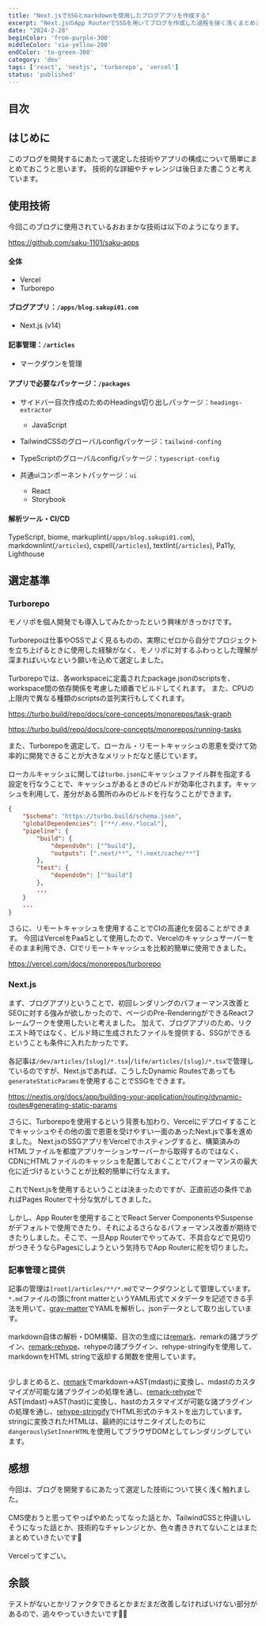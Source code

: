```yaml
---
title: "Next.jsでSSGとmarkdownを使用したブログアプリを作成する"
excerpt: "Next.jsのApp RouterでSSGを用いてブログを作成した過程を狭く浅くまとめます。使用技術や技術選定の話が中心です。"
date: "2024-2-28"
beginColor: 'from-purple-300'
middleColor: 'via-yellow-200'
endColor: 'to-green-300'
category: 'dev'
tags: ['react', 'nextjs', 'turborepo', 'vercel']
status: 'published'
---
```

## 目次

## はじめに

このブログを開発するにあたって選定した技術やアプリの構成について簡単にまとめておこうと思います。
技術的な詳細やチャレンジは後日また書こうと考えています。

## 使用技術

今回このブログに使用されているおおまかな技術は以下のようになります。

https://github.com/saku-1101/saku-apps

#### 全体

- Vercel
- Turborepo

#### ブログアプリ：`/apps/blog.sakupi01.com`

- Next.js (v14)

#### 記事管理：`/articles`

- マークダウンを管理

#### アプリで必要なパッケージ：`/packages`

- サイドバー目次作成のためのHeadings切り出しパッケージ：`headings-extractor`
  - JavaScript
- TailwindCSSのグローバルconfigパッケージ：`tailwind-confing`

- TypeScriptのグローバルconfigパッケージ：`typescript-config`

- 共通uiコンポーネントパッケージ：`ui`
  - React
  - Storybook

#### 解析ツール・CI/CD
<!-- textlint-disable -->
TypeScript, biome, markuplint(`/apps/blog.sakupi01.com`), markdownlint(`/articles`), cspell(`/articles`), textlint(`/articles`), Pa11y, Lighthouse
<!-- textlint-enable -->

## 選定基準

### Turborepo

モノリポを個人開発でも導入してみたかったという興味がきっかけです。
<br/>
<br/>
Turborepoは仕事やOSSでよく見るものの、実際にゼロから自分でプロジェクトを立ち上げるときに使用した経験がなく、モノリポに対するふわっとした理解が深まればいいなという願いを込めて選定しました。
<br/>
<br/>
Turborepoでは、各workspaceに定義されたpackage.jsonのscriptsを、workspace間の依存関係を考慮した順番でビルドしてくれます。
また、CPUの上限内で異なる種類のscriptsの並列実行もしてくれます。

https://turbo.build/repo/docs/core-concepts/monorepos/task-graph

https://turbo.build/repo/docs/core-concepts/monorepos/running-tasks

また、Turborepoを選定して、ローカル・リモートキャッシュの恩恵を受けて効率的に開発できることが大きなメリットだなと感じています。
<br/>
<br/>
ローカルキャッシュに関しては`turbo.json`にキャッシュファイル群を指定する設定を行なうことで、キャッシュがあるときのビルドが効率化されます。キャッシュを利用して、差分がある箇所のみのビルドを行なうことができます。

```json showLineNumbers {7} title="turbo.json"
{
    "$schema": "https://turbo.build/schema.json",
    "globalDependencies": ["**/.env.*local"],
    "pipeline": {
        "build": {
            "dependsOn": ["^build"],
            "outputs": [".next/**", "!.next/cache/**"]
        },
        "test": {
            "dependsOn": ["^build"]
        },
        ...
    }
    ...
}
```

さらに、リモートキャッシュを使用することでCIの高速化を図ることができます。
今回はVercelをPaaSとして使用したので、Vercelのキャッシュサーバーをそのまま利用でき、CIでリモートキャッシュを比較的簡単に使用できました。

https://vercel.com/docs/monorepos/turborepo

### Next.js

まず、ブログアプリということで、初回レンダリングのパフォーマンス改善とSEOに対する強みが欲しかったので、ページのPre-RenderingができるReactフレームワークを使用したいと考えました。
加えて、ブログアプリのため、リクエスト時ではなく、ビルド時に生成されたファイルを提供する、SSGができるということも条件に入れたかったです。
<br/>
<br/>
各記事は`/dev/articles/[slug]/*.tsx`|`/life/articles/[slug]/*.tsx`で管理しているのですが、Next.jsであれば、こうしたDynamic Routesであっても`generateStaticParams`を使用することでSSGをできます。

https://nextjs.org/docs/app/building-your-application/routing/dynamic-routes#generating-static-params

さらに、Turborepoを使用するという背景も加わり、Vercelにデプロイすることでキャッシュやその他の面で恩恵を受けやすい一面のあったNext.jsで事を進めました。
Next.jsのSSGアプリをVercelでホスティングすると、構築済みのHTMLファイルを都度アプリケーションサーバーから取得するのではなく、CDNにHTMLファイルのキャッシュを配置しておくことでパフォーマンスの最大化に近づけるということが比較的簡単に行なえます。
<br/>
<br/>
これでNext.jsを使用するということは決まったのですが、正直前述の条件であればPages Routerで十分な気がしてきました。
<br/>
<br/>
しかし、App Routerを使用することでReact Server ComponentsやSuspenseがデフォルトで使用できたり、それによるさらなるパフォーマンス改善が期待できたりしました。そこで、一旦App Routerでやってみて、不具合などで見切りがつきそうならPagesにしようという気持ちでApp Routerに舵を切りました。

### 記事管理と提供

記事の管理は`[root]/articles/**/*.md`でマークダウンとして管理しています。
`*.md`ファイルの頭にfront matterというYAML形式でメタデータを記述できる手法を用いて、[gray-matter](https://www.npmjs.com/package/gray-matter)でYAMLを解析し、jsonデータとして取り出しています。
<br/>
<br/>
markdown自体の解析・DOM構築、目次の生成には[remark](https://github.com/remarkjs/remark)、remarkの諸プラグイン、[remark-rehype](https://github.com/remarkjs/remark-rehype)、rehypeの諸プラグイン、rehype-stringifyを使用して、markdownをHTML stringで返却する関数を使用しています。
<br/>
<br/>
<!-- textlint-disable -->
少しまとめると、[remark](https://github.com/remarkjs/remark)でmarkdown→AST(mdast)に変換し、mdastのカスタマイズが可能な諸プラグインの処理を通し、[remark-rehype](https://github.com/remarkjs/remark-rehype)でAST(mdast)→AST(hast)に変換し、hastのカスタマイズが可能な諸プラグインの処理を通し、[rehype-stringify](https://www.npmjs.com/package/rehype-stringify)でHTML形式のテキストを出力しています。
stringに変換されたHTMLは、最終的にはサニタイズしたのちに`dangerouslySetInnerHTML`を使用してブラウザDOMとしてレンダリングしています。
<!-- textlint-enable -->

## 感想

今回は、ブログを開発するにあたって選定した技術について狭く浅く触れました。
<br/>
<br/>
CMS使おうと思ってやっぱやめたってなった話とか、TailwindCSSと仲違いしそうになった話とか、技術的なチャレンジとか、色々書ききれてないことはまたまとめていきたいです🌸
<br/>
<br/>
Vercelってすごい。

## 余談
<!-- textlint-disable -->
テストがないとかリファクタできるとかまだまだ改善しなければいけない部分があるので、追々やっていきたいです🤸🏻
<!-- textlint-enable -->
